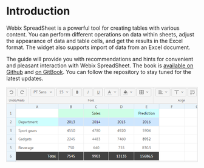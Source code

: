 # Introduction

Webix SpreadSheet is a powerful tool for creating tables with various content. You can perform different operations on data within sheets, adjust the appearance of data and table cells, and get the results in the Excel format. The widget also supports import of data from an Excel document.

The guide will provide you with recommendations and hints for convenient and pleasant interaction with Webix SpreadSheet. The book is [available on Github](https://github.com/webix-hub/gitbook-spreadsheet-guide) and [on GitBook](https://webix-guides.gitbook.io/spreadsheet-user-guide/). You can follow the repository to stay tuned for the latest updates.

![Webix SpreadSheet](.gitbook/assets/spreadsheet_front.png)

